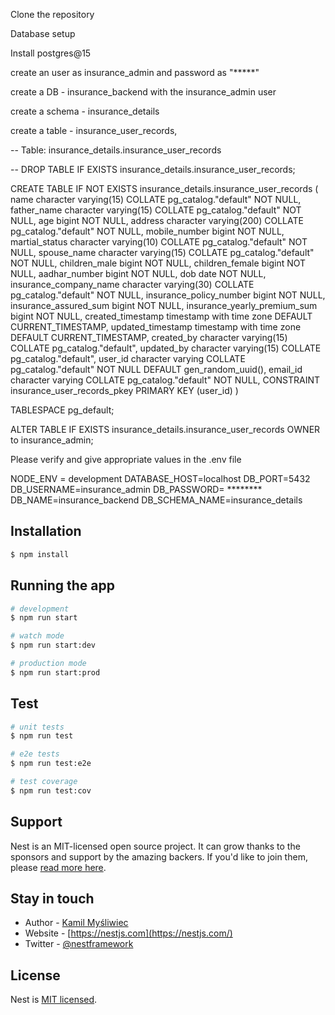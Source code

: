 
Clone the repository

Database setup

Install postgres@15

create an user as insurance_admin and password as "*****"

create a DB - insurance_backend with the insurance_admin user

create a schema - insurance_details


create a table - insurance_user_records,


-- Table: insurance_details.insurance_user_records

-- DROP TABLE IF EXISTS insurance_details.insurance_user_records;

CREATE TABLE IF NOT EXISTS insurance_details.insurance_user_records
(
    name character varying(15) COLLATE pg_catalog."default" NOT NULL,
    father_name character varying(15) COLLATE pg_catalog."default" NOT NULL,
    age bigint NOT NULL,
    address character varying(200) COLLATE pg_catalog."default" NOT NULL,
    mobile_number bigint NOT NULL,
    martial_status character varying(10) COLLATE pg_catalog."default" NOT NULL,
    spouse_name character varying(15) COLLATE pg_catalog."default" NOT NULL,
    children_male bigint NOT NULL,
    children_female bigint NOT NULL,
    aadhar_number bigint NOT NULL,
    dob date NOT NULL,
    insurance_company_name character varying(30) COLLATE pg_catalog."default" NOT NULL,
    insurance_policy_number bigint NOT NULL,
    insurance_assured_sum bigint NOT NULL,
    insurance_yearly_premium_sum bigint NOT NULL,
    created_timestamp timestamp with time zone DEFAULT CURRENT_TIMESTAMP,
    updated_timestamp timestamp with time zone DEFAULT CURRENT_TIMESTAMP,
    created_by character varying(15) COLLATE pg_catalog."default",
    updated_by character varying(15) COLLATE pg_catalog."default",
    user_id character varying COLLATE pg_catalog."default" NOT NULL DEFAULT gen_random_uuid(),
    email_id character varying COLLATE pg_catalog."default" NOT NULL,
    CONSTRAINT insurance_user_records_pkey PRIMARY KEY (user_id)
)

TABLESPACE pg_default;

ALTER TABLE IF EXISTS insurance_details.insurance_user_records
    OWNER to insurance_admin;



Please verify and give appropriate values in the .env file

NODE_ENV = development
DATABASE_HOST=localhost
DB_PORT=5432
DB_USERNAME=insurance_admin
DB_PASSWORD= ********
DB_NAME=insurance_backend
DB_SCHEMA_NAME=insurance_details



## Installation

```bash
$ npm install
```

## Running the app

```bash
# development
$ npm run start

# watch mode
$ npm run start:dev

# production mode
$ npm run start:prod
```

## Test

```bash
# unit tests
$ npm run test

# e2e tests
$ npm run test:e2e

# test coverage
$ npm run test:cov
```

## Support

Nest is an MIT-licensed open source project. It can grow thanks to the sponsors and support by the amazing backers. If you'd like to join them, please [read more here](https://docs.nestjs.com/support).

## Stay in touch

- Author - [Kamil Myśliwiec](https://kamilmysliwiec.com)
- Website - [https://nestjs.com](https://nestjs.com/)
- Twitter - [@nestframework](https://twitter.com/nestframework)

## License

Nest is [MIT licensed](LICENSE).


